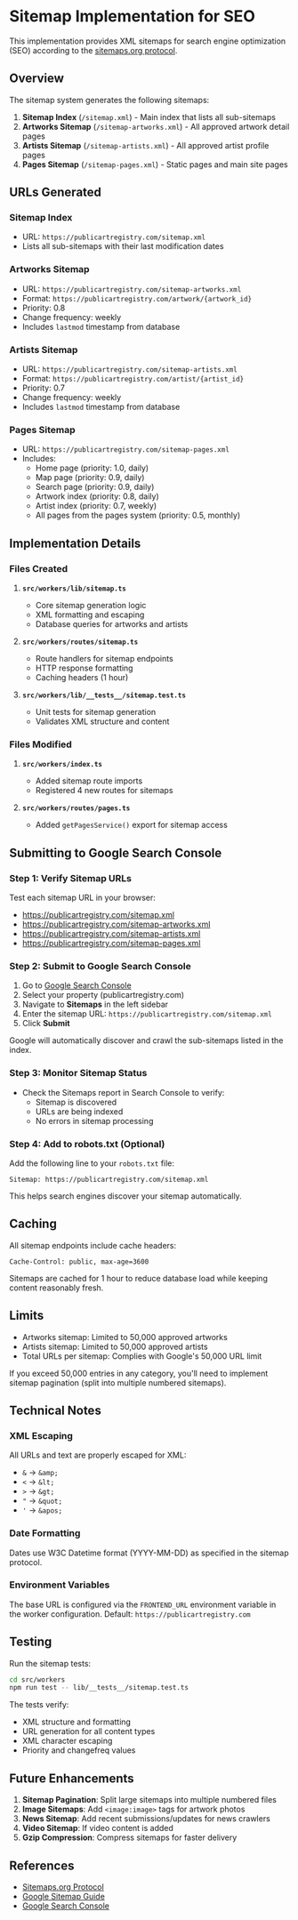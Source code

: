# Sitemap Implementation for SEO

This implementation provides XML sitemaps for search engine optimization (SEO) according to the [sitemaps.org protocol](https://www.sitemaps.org/protocol.html).

## Overview

The sitemap system generates the following sitemaps:

1. **Sitemap Index** (`/sitemap.xml`) - Main index that lists all sub-sitemaps
2. **Artworks Sitemap** (`/sitemap-artworks.xml`) - All approved artwork detail pages
3. **Artists Sitemap** (`/sitemap-artists.xml`) - All approved artist profile pages
4. **Pages Sitemap** (`/sitemap-pages.xml`) - Static pages and main site pages

## URLs Generated

### Sitemap Index
- URL: `https://publicartregistry.com/sitemap.xml`
- Lists all sub-sitemaps with their last modification dates

### Artworks Sitemap
- URL: `https://publicartregistry.com/sitemap-artworks.xml`
- Format: `https://publicartregistry.com/artwork/{artwork_id}`
- Priority: 0.8
- Change frequency: weekly
- Includes `lastmod` timestamp from database

### Artists Sitemap
- URL: `https://publicartregistry.com/sitemap-artists.xml`
- Format: `https://publicartregistry.com/artist/{artist_id}`
- Priority: 0.7
- Change frequency: weekly
- Includes `lastmod` timestamp from database

### Pages Sitemap
- URL: `https://publicartregistry.com/sitemap-pages.xml`
- Includes:
  - Home page (priority: 1.0, daily)
  - Map page (priority: 0.9, daily)
  - Search page (priority: 0.9, daily)
  - Artwork index (priority: 0.8, daily)
  - Artist index (priority: 0.7, weekly)
  - All pages from the pages system (priority: 0.5, monthly)

## Implementation Details

### Files Created

1. **`src/workers/lib/sitemap.ts`**
   - Core sitemap generation logic
   - XML formatting and escaping
   - Database queries for artworks and artists

2. **`src/workers/routes/sitemap.ts`**
   - Route handlers for sitemap endpoints
   - HTTP response formatting
   - Caching headers (1 hour)

3. **`src/workers/lib/__tests__/sitemap.test.ts`**
   - Unit tests for sitemap generation
   - Validates XML structure and content

### Files Modified

1. **`src/workers/index.ts`**
   - Added sitemap route imports
   - Registered 4 new routes for sitemaps

2. **`src/workers/routes/pages.ts`**
   - Added `getPagesService()` export for sitemap access

## Submitting to Google Search Console

### Step 1: Verify Sitemap URLs

Test each sitemap URL in your browser:
- https://publicartregistry.com/sitemap.xml
- https://publicartregistry.com/sitemap-artworks.xml
- https://publicartregistry.com/sitemap-artists.xml
- https://publicartregistry.com/sitemap-pages.xml

### Step 2: Submit to Google Search Console

1. Go to [Google Search Console](https://search.google.com/search-console)
2. Select your property (publicartregistry.com)
3. Navigate to **Sitemaps** in the left sidebar
4. Enter the sitemap URL: `https://publicartregistry.com/sitemap.xml`
5. Click **Submit**

Google will automatically discover and crawl the sub-sitemaps listed in the index.

### Step 3: Monitor Sitemap Status

- Check the Sitemaps report in Search Console to verify:
  - Sitemap is discovered
  - URLs are being indexed
  - No errors in sitemap processing

### Step 4: Add to robots.txt (Optional)

Add the following line to your `robots.txt` file:

```
Sitemap: https://publicartregistry.com/sitemap.xml
```

This helps search engines discover your sitemap automatically.

## Caching

All sitemap endpoints include cache headers:
```
Cache-Control: public, max-age=3600
```

Sitemaps are cached for 1 hour to reduce database load while keeping content reasonably fresh.

## Limits

- Artworks sitemap: Limited to 50,000 approved artworks
- Artists sitemap: Limited to 50,000 approved artists
- Total URLs per sitemap: Complies with Google's 50,000 URL limit

If you exceed 50,000 entries in any category, you'll need to implement sitemap pagination (split into multiple numbered sitemaps).

## Technical Notes

### XML Escaping

All URLs and text are properly escaped for XML:
- `&` → `&amp;`
- `<` → `&lt;`
- `>` → `&gt;`
- `"` → `&quot;`
- `'` → `&apos;`

### Date Formatting

Dates use W3C Datetime format (YYYY-MM-DD) as specified in the sitemap protocol.

### Environment Variables

The base URL is configured via the `FRONTEND_URL` environment variable in the worker configuration. Default: `https://publicartregistry.com`

## Testing

Run the sitemap tests:

```bash
cd src/workers
npm run test -- lib/__tests__/sitemap.test.ts
```

The tests verify:
- XML structure and formatting
- URL generation for all content types
- XML character escaping
- Priority and changefreq values

## Future Enhancements

1. **Sitemap Pagination**: Split large sitemaps into multiple numbered files
2. **Image Sitemaps**: Add `<image:image>` tags for artwork photos
3. **News Sitemap**: Add recent submissions/updates for news crawlers
4. **Video Sitemap**: If video content is added
5. **Gzip Compression**: Compress sitemaps for faster delivery

## References

- [Sitemaps.org Protocol](https://www.sitemaps.org/protocol.html)
- [Google Sitemap Guide](https://developers.google.com/search/docs/crawling-indexing/sitemaps/build-sitemap)
- [Google Search Console](https://search.google.com/search-console)

